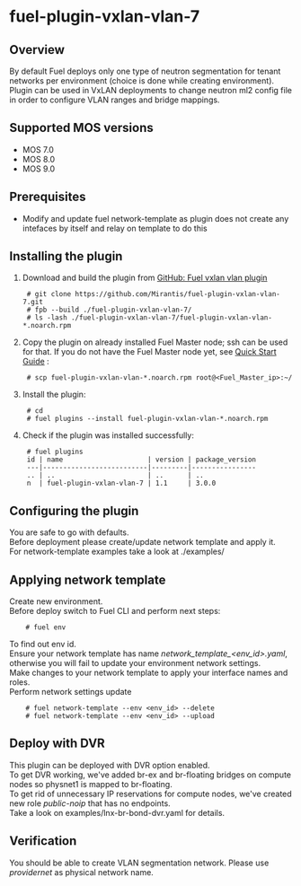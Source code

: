 fuel-plugin-vxlan-vlan-7
========================

Overview
--------

By default Fuel deploys only one type of neutron segmentation for tenant networks per environment (choice is done while creating environment).  
Plugin can be used in VxLAN deployments to change neutron ml2 config file in order to configure VLAN ranges and bridge mappings.

Supported MOS versions 
----------------------
- MOS 7.0
- MOS 8.0
- MOS 9.0

Prerequisites
------------
- Modify and update fuel network-template as plugin does not create any intefaces by itself and relay on template to do this

Installing the plugin
---------------------
1. Download and build the plugin from
    [GitHub: Fuel vxlan vlan plugin](https://github.com/Mirantis/fuel-plugin-vxlan-vlan-7)

        # git clone https://github.com/Mirantis/fuel-plugin-vxlan-vlan-7.git
        # fpb --build ./fuel-plugin-vxlan-vlan-7/
        # ls -lash ./fuel-plugin-vxlan-vlan-7/fuel-plugin-vxlan-vlan-*.noarch.rpm

2. Copy the plugin on already installed Fuel Master node; ssh can be used for
    that. If you do not have the Fuel Master node yet, see
    [Quick Start Guide](https://software.mirantis.com/quick-start/) :

        # scp fuel-plugin-vxlan-vlan-*.noarch.rpm root@<Fuel_Master_ip>:~/

3. Install the plugin:

        # cd
        # fuel plugins --install fuel-plugin-vxlan-vlan-*.noarch.rpm

4. Check if the plugin was installed successfully:

        # fuel plugins
        id | name                     | version | package_version
        ---|--------------------------|---------|----------------
        .. | ..                       | ..      | ..
        n  | fuel-plugin-vxlan-vlan-7 | 1.1     | 3.0.0

Configuring the plugin
----------------------
You are safe to go with defaults.  
Before deployment please create/update network template and apply it.  
For network-template examples take a look at ./examples/

Applying network template
-------------------------
Create new environment.  
Before deploy switch to Fuel CLI and perform next steps:  

        # fuel env

To find out env id.  
Ensure your network template has name *network_template_<env_id\>.yaml*, otherwise you will fail to update your environment network settings.  
Make changes to your network template to apply your interface names and roles.  
Perform network settings update

        # fuel network-template --env <env_id> --delete
        # fuel network-template --env <env_id> --upload

Deploy with DVR
---------------
This plugin can be deployed with DVR option enabled.  
To get DVR working, we've added br-ex and br-floating bridges on compute nodes so physnet1 is mapped to br-floating.  
To get rid of unnecessary IP reservations for compute nodes, we've created new role *public-noip* that has no endpoints.  
Take a look on examples/lnx-br-bond-dvr.yaml for details.

Verification
------------
You should be able to create VLAN segmentation network. Please use *providernet* as physical network name.
